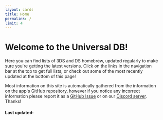 ```yaml
---
layout: cards
title: Home
permalink: /
limit: 4
---
```


# Welcome to the Universal DB!

Here you can find lists of 3DS and DS homebrew, updated regularly to make sure you're getting the latest versions. Click on the links in the navigation bar at the top to get full lists, or check out some of the most recently updated at the bottom of this page! 

Most information on this site is automatically gathered from the information on the app's GitHub repository, however if you notice any incorrect information please report it as a [GitHub Issue](https://github.com/Universal-Team/db/issues/new) or on our [Discord server](https://universal-team.net/discord). Thanks!

#### Last updated:
